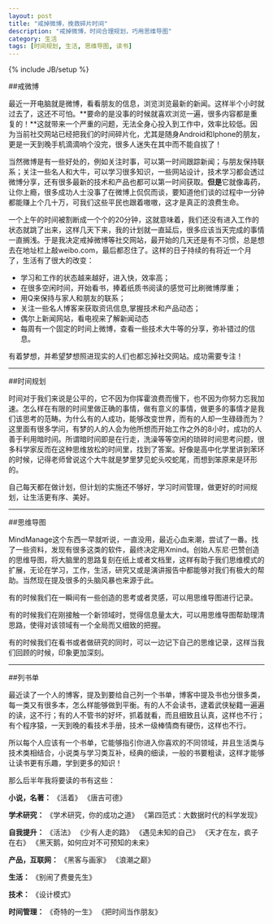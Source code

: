 ```yaml
---
layout: post
title: "戒掉微博，挽救碎片时间"
description: "戒掉微博，时间合理规划，巧用思维导图"
category: 生活
tags: [时间规划, 生活, 思维导图, 读书]
---
```

{% include JB/setup %}

##戒微博

最近一开电脑就是微博，看看朋友的信息，浏览浏览最新的新闻。这样半个小时就过去了，这还不可怕。**要命的是没事的时候就喜欢浏览一遍，很多内容都是重复的！**这就带来一个严重的问题，无法全身心投入到工作中，效率比较低。因为当前社交网站已经把我们的时间碎片化，尤其是随身Android和Iphone的朋友，更是一天到晚手机滴滴响个没完，很多人迷失在其中而不能自拔了！

当然微博是有一些好处的，例如关注时事，可以第一时间跟踪新闻；与朋友保持联系；关注一些名人和大牛，可以学习很多知识，一些网站设计，技术学习都会透过微博分享，还有很多最新的技术和产品也都可以第一时间获取。**但是**它就像毒药，让你上瘾，很多成功人士没事了在微博上侃侃而谈，要知道他们谈的过程中一分钟都能赚上个几十万，可我们这些平民也跟着嗷嗷，这才是真正的浪费生命。

一个上午的时间被割断成一个个的20分钟，这就意味着，我们还没有进入工作的状态就跳了出来，这样几天下来，我的计划就一直延后，很多应该当天完成的事情一直搁浅。于是我决定戒掉微博等社交网站，最开始的几天还是有不习惯，总是想去在地址栏上敲weibo.com，最后都忍住了。这样的日子持续的有将近一个月了，生活有了很大的改变：

- 学习和工作的状态越来越好，进入快，效率高；
- 在很多空闲时间，开始看书，捧着纸质书阅读的感觉可比刷微博厚重；
- 用Q来保持与家人和朋友的联系；
- 关注一些名人博客来获取资讯信息,掌握技术和产品动态；
- 偶尔上新闻网站，看电视来了解新闻动态
- 每周有一个固定的时间上微博，查看一些技术大牛等的分享，弥补错过的信息。

有着梦想，并希望梦想照进现实的人们也都忘掉社交网站。成功需要专注！

***

##时间规划

时间对于我们来说是公平的，它不因为你挥霍浪费而慢下，也不因为你努力忘我加速。怎么样在有限的时间里做正确的事情，做有意义的事情，做更多的事情才是我们该思考的范畴。为什么有的人成功，能够改变世界，而有的人却一生碌碌而为？这里面有很多学问，有梦的人的人会为他所想而开始工作之外的8小时，成功的人善于利用暗时间。所谓暗时间即是在行走，洗澡等等空闲的琐碎时间思考问题，很多科学家反而在这种思维放松的时间里，找到了答案。好像是高中化学里讲到苯环的时候，记得老师曾说这个大牛就是梦里梦见蛇头咬蛇尾，而想到笨原来是环形的。

自己每天都在做计划，但计划的实施还不够好，学习时间管理，做更好的时间规划，让生活更有序、美好。

***

##思维导图

MindManage这个东西一早就听说，一直没用，最近心血来潮，尝试了一番。找了一些资料，发现有很多这类的软件，最终决定用Xmind。创始人东尼·巴赞创造的思维导图，将大脑里的思路复刻在纸上或者文档里，这样有助于我们思维模式的扩展，无论在学习，工作，生活，研究又或是演讲报告中都能够对我们有极大的帮助。当然现在提及很多的头脑风暴也来源于此。

有的时候我们在一瞬间有一些创造的思考或者灵感，可以用思维导图进行记录。

有的时候我们在刚接触一个新领域时，觉得信息量太大，可以用思维导图帮助理清思路，使得对该领域有一个全局而又细致的把握。

有的时候我们在看书或者做研究的同时，可以一边记下自己的思维记录，这样当我们回顾的时候，印象更加深刻。

***

##列书单

最近读了一个人的博客，提及到要给自己列一个书单，博客中提及书也分很多类，每一类又有很多本，怎么样能够做到平衡。有的人不会读书，逮着武侠秘籍一遍遍的读，这不行；有的人不管书的好坏，抓着就看，而且细致且认真，这样也不行；有个程序猿，一天到晚的看技术手册，技术一级棒情商有硬伤，这样也不行。

所以每个人应该有一个书单，它能够指引你进入你喜欢的不同领域，并且生活类与技术类相结合，小说类与学习类互补，经典的细读，一般的书要粗读，这样才能够让读书更有乐趣，学到更多的知识！

那么后半年我将要读的书有这些：

**小说，名著：** 《活着》 《唐吉可德》  

**学术研究：** 《学术研究，你的成功之道》 《第四范式：大数据时代的科学发现》  

**自我提升：** 《活法》 《少有人走的路》 《遇见未知的自己》 《天才在左，疯子在右》 《黑天鹅，如何应对不可预知的未来》 

**产品，互联网：** 《黑客与画家》 《浪潮之巅》  

**生活：** 《别闹了费曼先生》

**技术：** 《设计模式》  

**时间管理：** 《奇特的一生》 《把时间当作朋友》
